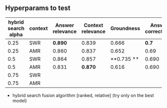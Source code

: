 ## Hyperparams to test

| hybrid search alpha | context | Answer relevance | Context relevance | Groundness | Answer correctness    |
| ------------------- | ------- | ---------------- | ----------------- | ------------ | --------------------- |
| 0.25                | SWR     |  **0.890**    | 0.839      |    0.666          |**0.7**
| 0.25                | AMR     |   0.860       | 0.837         |   0.652          |0.69
| 0.5                 | SWR     |      0.864       |    0.857     | **0.735 **       |0.690
| 0.5                 | AMR     |   0.831      |  **0.870**                 | 0.616             |0.690
| 0.75                | SWR     |                  |                   |              |
| 0.75                | AMR     |                  |                   |              |

- hybrid search fusion algorithm [ranked, relative] (try only on the best model)
